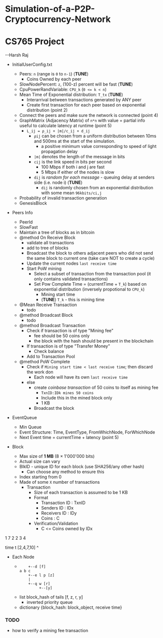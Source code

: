 # Simulation-of-a-P2P-Cryptocurrency-Network
# CS765 Project

--Harsh Raj


- InitialUserConfig.txt
	- Peers: `n` (range is `0` to `n-1`) (__TUNE__)
		- Coins Owned by each peer
	- SlowNodePercent: `z`, (100-z) percent will be fast (__TUNE__)
	- CpuPowerRandVariable: `CPU_k` (`0 <= k < n`)
	- Mean Time of Exponential distribution: `T_tx` (__TUNE__)
		- Interarrival between transactions generated by ANY peer
		- Create first transaction for each peer based on exponential distribution (point 2)
	- Connect the peers and make sure the network is connected (point 4)
	- GraphMatrix (Adjacency Matrix) of `n*n` with value = partial info useful to calculate latency at runtime (point 5)
		- `L_ij = ρ_ij + |m|/c_ij + d_ij`
			- `ρij` can be chosen from a uniform distribution between 10ms and 500ms at the start of the simulation.
				- a positive minimum value corresponding to speed of light propagation delay
			- `|m|` denotes the length of the message in bits
			- `cij` is the link speed in bits per second
				- 100 Mbps if both i and j are fast
				- 5 Mbps if either of the nodes is slow
			- `dij` is _random for each message_ - queuing delay at senders side (i.e. node i) (__TUNE__)
				- `dij` is randomly chosen from an exponential distribution with some mean `96kbits/ci,j`
	- Probability of invalid transaction generation
	- GenesisBlock

- Peers Info
	- PeerId
	- SlowFast
	- Maintain a tree of blocks as in bitcoin
	- @method On Receive Block 
		- validate all transactions
		- add to tree of blocks
		- Broadcast the block to others adjacent peers who did not send the same block to current one (take care NOT to create a cycle)
		- Update the current nodes `last receive time`
		- Start PoW mining
			- Select a subset of transaction from the transaction pool (it only contains validated transactions)
			- Set Pow Complete Time = (currentTime + `T_k`) based on exponential distribution (inversely propotional to `CPU_k`)
				- Mining start time
				- (__TUNE__) `T_k` - this is mining time
	- @Mean Receive Transaction
		- todo
	- @method Broadcast Block
		- todo
	- @method Broadcast Transaction
		- Check if transaction is of type "Mining fee"
			- fee should be 50 coins only
			- the block with the hash should be present in the blockchain
		- If transaction is of type "Transfer Money"
			- Check balance
		- Add to Transaction Pool
	- @method PoW Complete
		- Check if `Mining start time < last receive time`; then discard the work don
			- Each node will have its own `last receive time`
		- else
			- create _coinbase transaction_ of 50 coins to itself as mining fee
				- `TxnID:IDk mines 50 coins`
				- Include this in the mined block only
				- 1 KB
			- Broadcast the block

- EventQueue
	- Min Queue
	- Event Structure: Time, EventType, FromWhichNode, ForWhichNode
	- Next Event time = currentTime + latency (point 5)

- Block
	- Max size of __1 MB__ (8 × 1'000'000 bits)
	- Actual size can vary
	- BlkID - unique ID for each block (use SHA256/any other hash)
		- Can choose any method to ensure this
	- Index starting from 0
	- Made of some `X` number of transactions
		- Transaction
			- Size of each transaction is assumed to be 1 KB
			- Format
				- Transaction ID : TxnID
				- Senders ID     : IDx
				- Receivers ID   : IDy
				- Coins          : C
			- Verification/Validation
				- C <= Coins owned by IDx

1 7
2 2
3 4


time t
[2,4,7,10]
 ^




- Each Node
	- ```
          +--d [f]
      a b c 
          +--e l p [z]
          |
          +--q w [r]
               +--[y]
      ```
	- list block_hash of tails [f, z, r, y]
		- inverted priority queue
	- dictionary {block_hash: block_object, receive time}



### TODO
- how to verify a mining fee transaction
